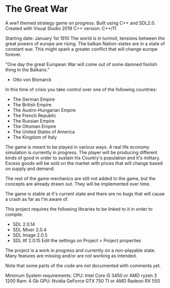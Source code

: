 # The Great War
A ww1 themed strategy game on progress. Built using C++ and SDL2.0.
Created with Visual Studio 2019
C++ version: C++/11

Starting date: January 1st 1910
 The world is in turmoil, tensions between the great powers of europe are rising.
The balkan Nation-states are in a state of constant war.
This might spark a greater conflict that will change europe forever.

"One day the great European War will come out of some damned foolish thing in the Balkans."
- Otto von Bismarck

In this time of crisis you take control over one of the following countries:
- The German Empire
- The British Empire
- The Austro-Hungarian Empire
- The French Republic
- The Russian Empire
- The Ottoman Empire
- The United States of America
- The Kingdom of Italy

The game is meant to be played in various ways.
A real life economy simulation is currently in progress.
The player will be producing different kinds of good
in order to sustain his Country's population and it's military.
Excess goods will be sold on the market with prices that will change
based on supply and demand.

The rest of the game mechanics are still not added to the game, but
the concepts are already drawn out. They will be implemented over time.

The game is stable at it's current state and there are 
no bugs that will cause a crash as far as I'm aware of.

This project requires the following libraries to be linked to it in order to compile.
- SDL 2.0.14
- SDL Mixer 2.0.4
- SDL Image 2.0.5
- SDL ttf 2.0.15
Edit the settings on Project > Project properties

The project is a work in progress and currently on a non-playable state.
Many features are missing and/or are not working as intended.

Note that some parts of the code are not documented with comments yet.

Minimum System requirements:
CPU: Intel Core i5 3450 or AMD ryzen 3 1200
Ram: 4 Gb
GPU: Nvidia GeForce GTX 750 TI or AMD Radeon RX 550
